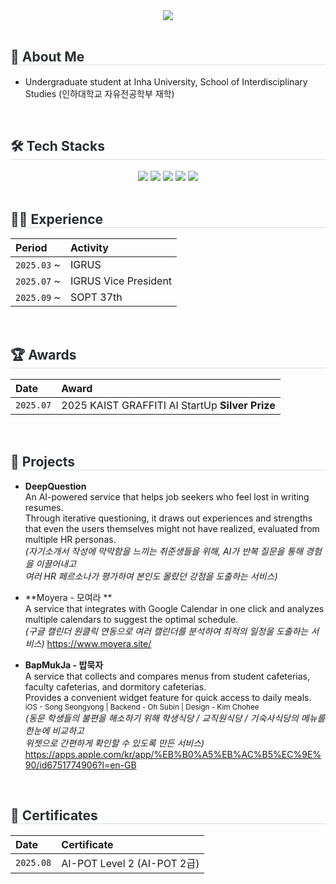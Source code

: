 <div align="center">
  <img src="https://capsule-render.vercel.app/api?type=venom&color=0:74a7fe,100:0042aa&height=240&width=1000&text=soseoyo&animation=fadeIn&fontColor=000000&fontSize=50" />
</div>
<br>

<div style="text-align: left;">
    <h2 style="border-bottom: 1px solid #d8dee4; color: #282d33;"> 🏫 About Me </h2> 
    <ul>
        <li>Undergraduate student at Inha University, School of Interdisciplinary Studies  
        (인하대학교 자유전공학부 재학)</li>
    </ul>
</div>
<br>

<div style="text-align: left;">
    <h2 style="border-bottom: 1px solid #d8dee4; color: #282d33;"> 🛠️ Tech Stacks </h2> 
    <div align= "center">
        <a href="https://www.apple.com/ios/" target="_blank"><img src="https://img.shields.io/badge/IOS-000000?style=flat-square&logo=IOS&logoColor=white"></a>
        <a href="https://www.notion.so" target="_blank"><img src="https://img.shields.io/badge/Notion-000000?style=flat-square&logo=Notion&logoColor=white"></a>
        <a href="https://www.python.org" target="_blank"><img src="https://img.shields.io/badge/Python-3776AB?style=flat-square&logo=Python&logoColor=white"></a>
        <a href="https://slack.com" target="_blank"><img src="https://img.shields.io/badge/Slack-4A154B?style=flat-square&logo=Slack&logoColor=white"></a>
        <a href="https://developer.apple.com/swift/" target="_blank"><img src="https://img.shields.io/badge/Swift-F05138?style=flat-square&logo=Swift&logoColor=white"></a>
    </div>
</div>
<br>

<div style="text-align: left;">
<h2 style="border-bottom: 1px solid #d8dee4; color: #282d33;"> 🧑‍💻 Experience </h2>

| Period      | Activity    |
| :---------- | :---------- |
| `2025.03` ~ | IGRUS       |
| `2025.07` ~ | IGRUS Vice President |
| `2025.09` ~ | SOPT 37th   |

</div>
<br>

<div style="text-align: left;">
<h2 style="border-bottom: 1px solid #d8dee4; color: #282d33;"> 🏆 Awards </h2>

| Date       | Award                                      |
| :--------- | :----------------------------------------- |
| `2025.07`  | 2025 KAIST GRAFFITI AI StartUp **Silver Prize** |

</div>
<br>

<div style="text-align: left;">
<h2 style="border-bottom: 1px solid #d8dee4; color: #282d33;"> 📌 Projects </h2>

- **DeepQuestion**  
  An AI-powered service that helps job seekers who feel lost in writing resumes.  
  Through iterative questioning, it draws out experiences and strengths that even the users themselves might not have realized, evaluated from multiple HR personas.  
  _(자기소개서 작성에 막막함을 느끼는 취준생들을 위해, AI가 반복 질문을 통해 경험을 이끌어내고  
  여러 HR 페르소나가 평가하여 본인도 몰랐던 강점을 도출하는 서비스)_

- **Moyera - 모여라 **  
  A service that integrates with Google Calendar in one click and analyzes multiple calendars to suggest the optimal schedule.  
  _(구글 캘린더 원클릭 연동으로 여러 캘린더를 분석하여 최적의 일정을 도출하는 서비스)_
  https://www.moyera.site/

- **BapMukJa - 밥묵자**  
  A service that collects and compares menus from student cafeterias, faculty cafeterias, and dormitory cafeterias.  
  Provides a convenient widget feature for quick access to daily meals.  
  <sub>iOS - Song Seongyong | Backend - Oh Subin | Design - Kim Chohee</sub>  
  _(동문 학생들의 불편을 해소하기 위해 학생식당 / 교직원식당 / 기숙사식당의 메뉴를 한눈에 비교하고  
  위젯으로 간편하게 확인할 수 있도록 만든 서비스)_
  https://apps.apple.com/kr/app/%EB%B0%A5%EB%AC%B5%EC%9E%90/id6751774906?l=en-GB

</div>
<br>

<div style="text-align: left;">
<h2 style="border-bottom: 1px solid #d8dee4; color: #282d33;"> 📜 Certificates </h2>

| Date       | Certificate  |
| :--------- | :----------- |
| `2025.08`  | AI-POT Level 2 (AI-POT 2급) |

</div>
